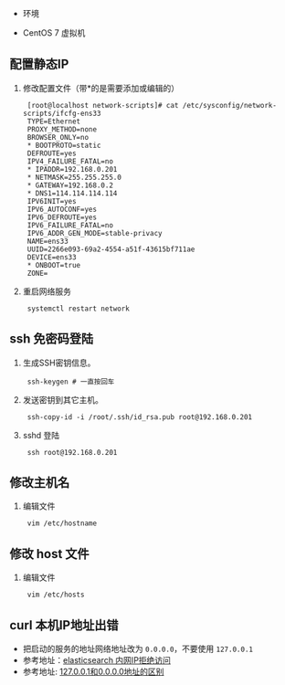 
* 环境

* CentOS 7 虚拟机

## 配置静态IP
	
1. 修改配置文件（带*的是需要添加或编辑的）

		[root@localhost network-scripts]# cat /etc/sysconfig/network-scripts/ifcfg-ens33
		TYPE=Ethernet
		PROXY_METHOD=none
		BROWSER_ONLY=no
		* BOOTPROTO=static
		DEFROUTE=yes
		IPV4_FAILURE_FATAL=no
		* IPADDR=192.168.0.201
		* NETMASK=255.255.255.0
		* GATEWAY=192.168.0.2
		* DNS1=114.114.114.114
		IPV6INIT=yes
		IPV6_AUTOCONF=yes
		IPV6_DEFROUTE=yes
		IPV6_FAILURE_FATAL=no
		IPV6_ADDR_GEN_MODE=stable-privacy
		NAME=ens33
		UUID=2266e093-69a2-4554-a51f-43615bf711ae
		DEVICE=ens33
		* ONBOOT=true
		ZONE=

2. 重启网络服务

		systemctl restart network

## ssh 免密码登陆

1. 生成SSH密钥信息。

		ssh-keygen # 一直按回车

2. 发送密钥到其它主机。 

		ssh-copy-id -i /root/.ssh/id_rsa.pub root@192.168.0.201 
3. sshd 登陆

		ssh root@192.168.0.201

## 修改主机名

1. 编辑文件

		vim /etc/hostname
## 修改 host 文件 

1. 编辑文件
 
		vim /etc/hosts
## curl 本机IP地址出错

* 把启动的服务的地址网络地址改为 `0.0.0.0`，不要使用 `127.0.0.1`
* 参考地址：[elasticsearch 内网IP拒绝访问](http://www.pandan.xyz/2018/04/09/elasticsearch%20%E5%86%85%E7%BD%91IP%E6%8B%92%E7%BB%9D%E8%AE%BF%E9%97%AE/)
* 参考地址: [127.0.0.1和0.0.0.0地址的区别](http://blog.onlycatch.com/post/7e371ca28621)